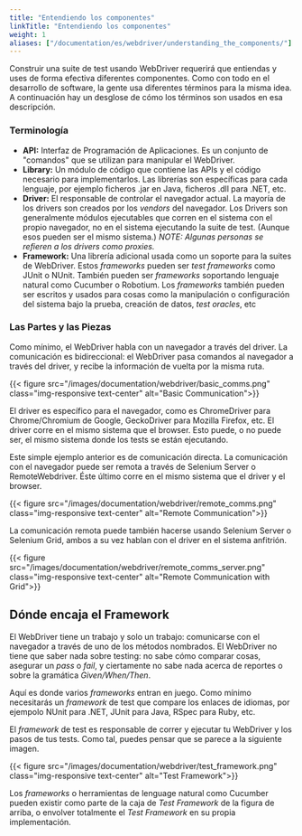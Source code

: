 ```yaml
---
title: "Entendiendo los componentes"
linkTitle: "Entendiendo los componentes"
weight: 1
aliases: ["/documentation/es/webdriver/understanding_the_components/"]
---
```


Construir una suite de test usando WebDriver requerirá que entiendas y 
uses de forma efectiva diferentes componentes. Como con todo en
el desarrollo de software, la gente usa diferentes términos para la misma idea.
A continuación hay un desglose de cómo los términos son usados en esa descripción.

### Terminología

* **API:** Interfaz de Programación de Aplicaciones. Es un conjunto de "comandos" 
que se utilizan para manipular el WebDriver.
* **Library:** Un módulo de código que contiene las APIs y el código necesario
para implementarlos. Las librerías son específicas para cada lenguaje, por ejemplo
ficheros .jar en Java, ficheros .dll para .NET, etc.
* **Driver:** El responsable de controlar el navegador actual. La mayoría de los drivers
son creados por los _vendors_ del navegador. Los Drivers son generalmente
módulos ejecutables que corren en el sistema con el propio navegador,
no en el sistema ejecutando la suite de test. (Aunque esos pueden ser el
mismo sistema.) _NOTE: Algunas personas se refieren a los drivers como proxies._
* **Framework:** Una librería adicional usada como un soporte para la suites de WebDriver.
Estos _frameworks_ pueden ser _test frameworks_ como JUnit o NUnit.
También pueden ser _frameworks_ soportando lenguaje natural como 
Cucumber o Robotium. Los _frameworks_ también pueden ser escritos y usados para
cosas como la manipulación o configuración del sistema bajo la prueba, creación
de datos, _test oracles_, etc

### Las Partes y las Piezas

Como mínimo, el WebDriver habla con un navegador a través del driver. La comunicación
es bidireccional: el WebDriver pasa comandos al navegador a través del driver, y
recibe la información de vuelta por la misma ruta.

{{< figure src="/images/documentation/webdriver/basic_comms.png" class="img-responsive text-center" alt="Basic Communication">}}

El driver es específico para el navegador, como es ChromeDriver para Chrome/Chromium
de Google, GeckoDriver para Mozilla Firefox, etc. El driver corre en el 
mismo sistema que el browser. Esto puede, o no puede ser, el mismo sistema donde
los tests se están ejecutando.

Este simple ejemplo anterior es de comunicación directa. La comunicación con el
navegador puede ser remota a través de Selenium Server o RemoteWebdriver. Éste 
último corre en el mismo sistema que el driver y el browser. 

{{< figure src="/images/documentation/webdriver/remote_comms.png" class="img-responsive text-center" alt="Remote Communication">}}

La comunicación remota puede también hacerse usando Selenium Server o Selenium
Grid, ambos a su vez hablan con el driver en el sistema anfitrión.

{{< figure src="/images/documentation/webdriver/remote_comms_server.png" class="img-responsive text-center" alt="Remote Communication with Grid">}}

## Dónde encaja el Framework

El WebDriver tiene un trabajo y solo un trabajo: comunicarse con el navegador a 
través de uno de los métodos nombrados. El WebDriver no tiene que saber nada sobre 
testing: no sabe cómo comparar cosas, asegurar un _pass_ o _fail_, y ciertamente
no sabe nada acerca de reportes o sobre la gramática _Given/When/Then_.

Aquí es donde varios _frameworks_ entran en juego. Como mínimo necesitarás un
_framework_ de test que compare los enlaces de idiomas, por ejempolo NUnit para .NET,
JUnit para Java, RSpec para Ruby, etc.

El _framework_ de test es responsable de correr y ejecutar tu WebDriver
y los pasos de tus tests. Como tal, puedes pensar que se parece 
a la siguiente imagen.

{{< figure src="/images/documentation/webdriver/test_framework.png" class="img-responsive text-center" alt="Test Framework">}}

Los _frameworks_ o herramientas de lenguage natural como Cucumber pueden existir
como parte de la caja de _Test Framework_ de la figura de arriba, o envolver totalmente
el _Test Framework_ en su propia implementación.
